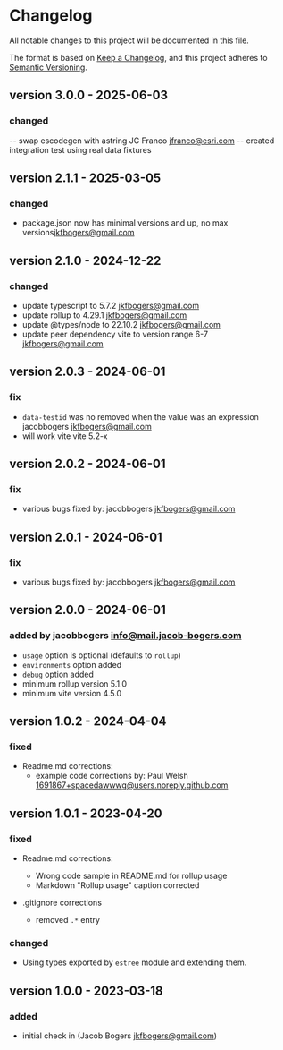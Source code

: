 # Changelog

All notable changes to this project will be documented in this file.

The format is based on [Keep a Changelog](https://keepachangelog.com/en/1.0.0/),
and this project adheres to [Semantic Versioning](https://semver.org/spec/v2.0.0.html).

## version 3.0.0 - 2025-06-03

### changed
-- swap escodegen with astring  JC Franco <jfranco@esri.com>
-- created integration test using real data fixtures

## version 2.1.1 - 2025-03-05

### changed
- package.json now has minimal versions and up, no max versions<jkfbogers@gmail.com>

## version 2.1.0 - 2024-12-22

### changed
- update typescript to 5.7.2 <jkfbogers@gmail.com>
- update rollup to 4.29.1 <jkfbogers@gmail.com>
- update @types/node to 22.10.2  <jkfbogers@gmail.com>
- update peer dependency vite to version range 6-7 <jkfbogers@gmail.com>


## version 2.0.3 - 2024-06-01

### fix
-   `data-testid` was no removed when the value was an expression jacobbogers <jkfbogers@gmail.com>
-   will work vite vite 5.2-x


## version 2.0.2 - 2024-06-01

### fix

-   various bugs fixed by: jacobbogers <jkfbogers@gmail.com>

## version 2.0.1 - 2024-06-01

### fix

-   various bugs fixed by: jacobbogers <jkfbogers@gmail.com>

## version 2.0.0 - 2024-06-01

### added by jacobbogers <info@mail.jacob-bogers.com>

-   `usage` option is optional (defaults to `rollup`)
-   `environments` option added
-   `debug` option added
-   minimum rollup version 5.1.0
-   minimum vite version 4.5.0

## version 1.0.2 - 2024-04-04

### fixed

-   Readme.md corrections:
    -   example code corrections by: Paul Welsh <1691867+spacedawwwg@users.noreply.github.com>

## version 1.0.1 - 2023-04-20

### fixed

-   Readme.md corrections:

    -   Wrong code sample in README.md for rollup usage
    -   Markdown "Rollup usage" caption corrected

-   .gitignore corrections
    -   removed `.*` entry

### changed

-   Using types exported by `estree` module and extending them.

###

## version 1.0.0 - 2023-03-18

### added

-   initial check in (Jacob Bogers <jkfbogers@gmail.com>)
